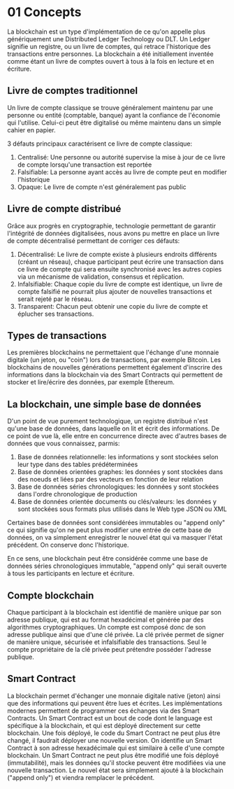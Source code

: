 # 01 Concepts

La blockchain est un type d'implémentation de ce qu'on appelle plus génériquement une Distributed Ledger Technology ou DLT.
Un Ledger signifie un registre, ou un livre de comptes, qui retrace l'historique des transactions entre personnes.
La blockchain a été initiallement inventée comme étant un livre de comptes ouvert à tous à la fois en lecture et en écriture.

## Livre de comptes traditionnel

Un livre de compte classique se trouve généralement maintenu par une personne ou entité (comptable, banque) ayant la confiance de l'économie qui l'utilise.
Celui-ci peut être digitalisé ou même maintenu dans un simple cahier en papier.

3 défauts principaux caractérisent ce livre de compte classique:

1. Centralisé: Une personne ou autorité supervise la mise à jour de ce livre de compte lorsqu'une transaction est reportée
2. Falsifiable: La personne ayant accès au livre de compte peut en modifier l'historique
3. Opaque: Le livre de compte n'est généralement pas public

## Livre de compte distribué

Grâce aux progrès en cryptographie, technologie permettant de garantir l'intégrité de données digitalisées, nous avons pu mettre en place un livre de compte décentralisé permettant de corriger ces défauts:

1. Décentralisé: Le livre de compte existe à plusieurs endroits différents (créant un réseau), chaque participant peut écrire une transaction dans ce livre de compte qui sera ensuite synchronisé avec les autres copies via un mécanisme de validation, consensus et réplication.
2. Infalsifiable: Chaque copie du livre de compte est identique, un livre de compte falsifié ne pourrait plus ajouter de nouvelles transactions et serait rejeté par le réseau.
3. Transparent: Chacun peut obtenir une copie du livre de compte et éplucher ses transactions.

## Types de transactions

Les premières blockchains ne permettaient que l'échange d'une monnaie digitale (un jeton, ou "coin") lors de transactions, par exemple Bitcoin.
Les blockchains de nouvelles générations permettent également d'inscrire des informations dans la blockchain via des Smart Contracts qui permettent de stocker et lire/écrire des données, par exemple Ethereum.

## La blockchain, une simple base de données

D'un point de vue purement technologique, un registre distribué n'est qu'une base de données, dans laquelle on lit et écrit des informations.
De ce point de vue là, elle entre en concurrence directe avec d'autres bases de données que vous connaissez, parmis:

1. Base de données relationnelle: les informations y sont stockées selon leur type dans des tables prédéterminées
2. Base de données orientées graphes: les données y sont stockées dans des noeuds et liées par des vecteurs en fonction de leur relation
3. Base de données séries chronologiques: les données y sont stockées dans l'ordre chronologique de production
4. Base de données orientée documents ou clés/valeurs: les données y sont stockées sous formats plus utilisés dans le Web type JSON ou XML

Certaines base de données sont considérées immutables ou "append only" ce qui signifie qu'on ne peut plus modifier une entrée de cette base de données, on va simplement enregistrer le nouvel état qui va masquer l'état précédent. On conserve donc l'historique.

En ce sens, une blockchain peut être considérée comme une base de données séries chronologiques immutable, "append only" qui serait ouverte à tous les participants en lecture et écriture.

## Compte blockchain

Chaque participant à la blockchain est identifié de manière unique par son adresse publique, qui est au format hexadécimal et générée par des algorithmes cryptographiques.
Un compte est composé donc de son adresse publique ainsi que d'une clé privée. La clé privée permet de signer de manière unique, sécurisée et infalsifiable des transactions.
Seul le compte propriétaire de la clé privée peut prétendre posséder l'adresse publique.

## Smart Contract

La blockchain permet d'échanger une monnaie digitale native (jeton) ainsi que des informations qui peuvent être lues et écrites.
Les implémentations modernes permettent de programmer ces échanges via des Smart Contracts.
Un Smart Contract est un bout de code dont le language est spécifique à la blockchain, et qui est déployé directement sur cette blockchain. Une fois déployé, le code du Smart Contract
ne peut plus être changé, il faudrait déployer une nouvelle version. On identifie un Smart Contract à son adresse hexadécimale qui est similaire à celle d'une compte blockchain.
Un Smart Contract ne peut plus être modifié une fois déployé (immutabilité), mais les données qu'il stocke peuvent être modifiées via une nouvelle transaction. Le nouvel état sera simplement ajouté à la blockchain ("append only") et viendra remplacer le précédent.
